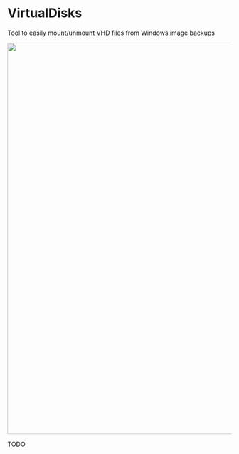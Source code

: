 # VirtualDisks
Tool to easily mount/unmount VHD files from Windows image backups

<img src="https://drive.google.com/file/d/0B_1ZC4l0k6bJQm9abm1uZVJDWEE/view" style="width:880px;">

TODO